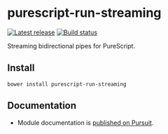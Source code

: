# purescript-run-streaming

[![Latest release](http://img.shields.io/github/release/natefaubion/purescript-run-streaming.svg)](https://github.com/natefaubion/purescript-run-streaming/releases)
[![Build status](https://travis-ci.org/natefaubion/purescript-run-streaming.svg?branch=master)](https://travis-ci.org/natefaubion/purescript-run-streaming)

Streaming bidirectional pipes for PureScript.

## Install

```
bower install purescript-run-streaming
```

## Documentation

- Module documentation is [published on Pursuit](http://pursuit.purescript.org/packages/purescript-run-streaming).
